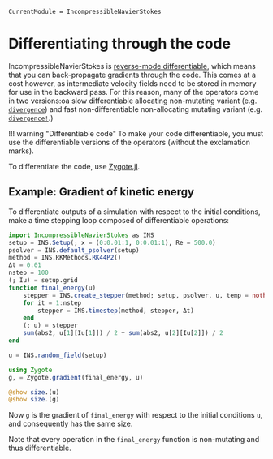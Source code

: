 ```@meta
CurrentModule = IncompressibleNavierStokes
```

# Differentiating through the code

IncompressibleNavierStokes is
[reverse-mode differentiable](https://juliadiff.org/ChainRulesCore.jl/stable/index.html#Reverse-mode-AD-rules-(rrules)),
which means that you can back-propagate gradients through the code.
This comes at a cost however, as intermediate velocity fields need to be stored
in memory for use in the backward pass. For this reason, many of the operators
come in two versions:oa slow differentiable allocating non-mutating variant (e.g.
[`divergence`](@ref)) and fast non-differentiable non-allocating mutating
variant (e.g. [`divergence!`](@ref).)

!!! warning "Differentiable code"
    To make your code differentiable, you must use the differentiable versions
    of the operators (without the exclamation marks).

To differentiate the code, use [Zygote.jl](https://github.com/FluxML/Zygote.jl).

## Example: Gradient of kinetic energy

To differentiate outputs of a simulation with respect to the initial conditions,
make a time stepping loop composed of differentiable operations:

```julia
import IncompressibleNavierStokes as INS
setup = INS.Setup(; x = (0:0.01:1, 0:0.01:1), Re = 500.0)
psolver = INS.default_psolver(setup)
method = INS.RKMethods.RK44P2()
Δt = 0.01
nstep = 100
(; Iu) = setup.grid
function final_energy(u)
    stepper = INS.create_stepper(method; setup, psolver, u, temp = nothing, t = 0.0)
    for it = 1:nstep
        stepper = INS.timestep(method, stepper, Δt)
    end
    (; u) = stepper
    sum(abs2, u[1][Iu[1]]) / 2 + sum(abs2, u[2][Iu[2]]) / 2
end

u = INS.random_field(setup)

using Zygote
g, = Zygote.gradient(final_energy, u)

@show size.(u)
@show size.(g)
```

Now `g` is the gradient of `final_energy` with respect to the initial conditions
`u`, and consequently has the same size.

Note that every operation in the `final_energy` function is non-mutating and
thus differentiable.
